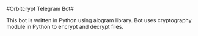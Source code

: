 #Orbitcrypt Telegram Bot#

This bot is written in Python using aiogram library. Bot uses cryptography module in Python to encrypt and decrypt files.
